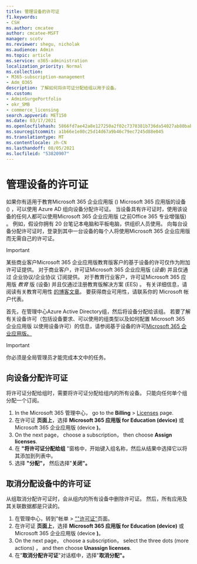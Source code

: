 ```yaml
---
title: 管理设备的许可证
f1.keywords:
- CSH
ms.author: cmcatee
author: cmcatee-MSFT
manager: scotv
ms.reviewer: shegu, nicholak
ms.audience: Admin
ms.topic: article
ms.service: o365-administration
localization_priority: Normal
ms.collection:
- M365-subscription-management
- Adm_O365
description: 了解如何将许可证分配给组以用于设备。
ms.custom:
- AdminSurgePortfolio
- okr_SMB
- commerce_licensing
search.appverid: MET150
ms.date: 03/17/2021
ms.openlocfilehash: 5866fd7ae42a8e127250a2f02c7378381b736da54027ab80bab1228fbef23e33
ms.sourcegitcommit: a1b66e1e80c25d14d67a9b46c79ec7245d88e045
ms.translationtype: MT
ms.contentlocale: zh-CN
ms.lasthandoff: 08/05/2021
ms.locfileid: "53820907"
---
```

# <a name="manage-licenses-for-devices"></a>管理设备的许可证

如果你有适用于教育Microsoft 365 企业应用版 () Microsoft 365 应用版的设备 () ，可以使用 Azure AD 组向设备分配许可证。 当设备具有许可证时，使用该设备的任何人都可以使用Microsoft 365 企业应用版 (之前Office 365 专业增强版) 。 例如，假设你拥有 20 台笔记本电脑和平板电脑，供组织人员使用。 向每台设备分配许可证时，登录到其中一台设备的每个人将使用Microsoft 365 企业应用版而无需自己的许可证。

> [!IMPORTANT]
> 某些商业客户Microsoft 365 企业应用版教育版客户的基于设备的许可仅作为附加许可证提供。 对于商业客户，许可证Microsoft 365 企业应用版 (*设备*) 并且仅通过 企业协议/企业协议 订阅提供。 对于教育行业客户，许可证Microsoft 365 应用版 *教育* 版 (设备) 并且仅通过注册教育版解决方案 (EES) 。 有关详细信息，请阅读有关教育可用性 [的博客文章](https://educationblog.microsoft.com/2019/08/attention-it-administrators-announcing-office-365-proplus-device-based-subscription-for-education)。 要获得商业可用性，请联系你的 Microsoft 帐户代表。

首先，在管理中心Azure Active Directory组，然后将设备分配给该组。 若要了解有关设备许可（包括设备要求、可以使用的组类型以及如何配置 Microsoft 365 企业应用版 以使用设备许可）的信息，请参阅基于设备的许可[Microsoft 365 企业应用版。](/deployoffice/device-based-licensing)

> [!IMPORTANT]
> 你必须是全局管理员才能完成本文中的任务。

## <a name="assign-licenses-to-devices"></a>向设备分配许可证

将许可证分配给组时，需要将许可证分配给组内的所有设备。 只能向任何单个组分配一个订阅。

1. In the Microsoft 365 管理中心， go to the **Billing**  >  <a href="https://go.microsoft.com/fwlink/p/?linkid=842264" target="_blank">Licenses</a> page.
2. 在许可证 **页面上**，选择 **Microsoft 365 应用版 for Education (device)** 或 Microsoft 365 企业应用版 (device **)**。
3. On the next page， choose a subscription， then choose **Assign licenses**.
4. 在 **"将许可证分配给组** "窗格中，开始键入组名称，然后从结果中选择它以将其添加到列表中。
5. 选择 **"分配"，** 然后选择"**关闭"。**

## <a name="unassign-licenses-from-devices"></a>取消分配设备中的许可证

从组取消分配许可证时，会从组内的所有设备中删除许可证。 然后，所有应用及其关联数据都是只读的。

1. 在管理中心，转到"帐单  >  <a href="https://go.microsoft.com/fwlink/p/?linkid=842264" target="_blank">""许可证"</a>页面。
2. 在许可证 **页面上**，选择 **Microsoft 365 应用版 for Education (device)** 或 Microsoft 365 企业应用版 (device **)**。
3. On the next page， choose a subscription， select the three dots (more actions) ， and then choose **Unassign licenses**.
4. 在"**取消分配许可证**"对话框中，选择"**取消分配"。**
